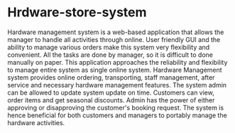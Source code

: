 # Hrdware-store-system
Hardware management system is a web-based application that allows the manager to handle all activities through 
online. User friendly GUI and the ability to manage various orders make this system very flexibility and convenient. 
All the tasks are done by manager, so it is difficult to done manually on paper. This application approaches the 
reliability and flexibility to manage entire system as single online system. Hardware Management system provides 
online ordering, transporting, staff management, after service and necessary hardware management features. The 
system admin can be allowed to update system update on time. Customers can view, order items and get seasonal 
discounts. Admin has the power of either approving or disapproving the customer's booking request. The system is 
hence beneficial for both customers and managers to portably manage the hardware activities.
